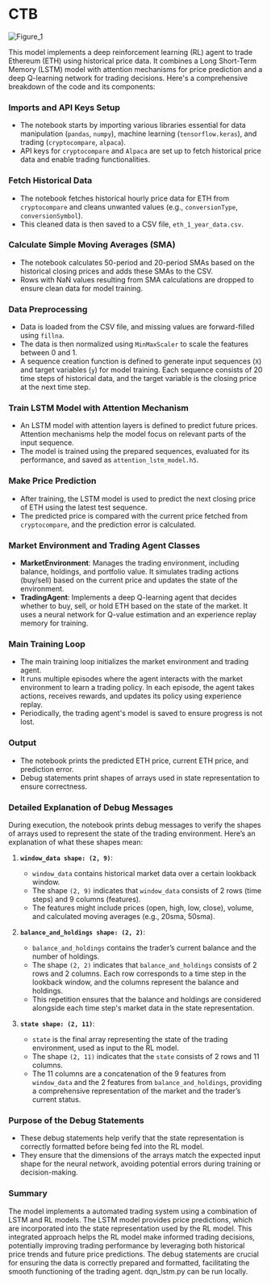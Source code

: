 # CTB

![Figure_1](https://github.com/bitsbard/ctb/assets/114309008/2c1182a1-af2f-41ee-b76e-c8490dc97132)

This model implements a deep reinforcement learning (RL) agent to trade Ethereum (ETH) using historical price data. It combines a Long Short-Term Memory (LSTM) model with attention mechanisms for price prediction and a deep Q-learning network for trading decisions. Here's a comprehensive breakdown of the code and its components:

### Imports and API Keys Setup

- The notebook starts by importing various libraries essential for data manipulation (`pandas`, `numpy`), machine learning (`tensorflow.keras`), and trading (`cryptocompare`, `alpaca`).
- API keys for `cryptocompare` and `Alpaca` are set up to fetch historical price data and enable trading functionalities.

### Fetch Historical Data

- The notebook fetches historical hourly price data for ETH from `cryptocompare` and cleans unwanted values (e.g., `conversionType`, `conversionSymbol`).
- This cleaned data is then saved to a CSV file, `eth_1_year_data.csv`.

### Calculate Simple Moving Averages (SMA)

- The notebook calculates 50-period and 20-period SMAs based on the historical closing prices and adds these SMAs to the CSV.
- Rows with NaN values resulting from SMA calculations are dropped to ensure clean data for model training.

### Data Preprocessing

- Data is loaded from the CSV file, and missing values are forward-filled using `fillna`.
- The data is then normalized using `MinMaxScaler` to scale the features between 0 and 1.
- A sequence creation function is defined to generate input sequences (`X`) and target variables (`y`) for model training. Each sequence consists of 20 time steps of historical data, and the target variable is the closing price at the next time step.

### Train LSTM Model with Attention Mechanism

- An LSTM model with attention layers is defined to predict future prices. Attention mechanisms help the model focus on relevant parts of the input sequence.
- The model is trained using the prepared sequences, evaluated for its performance, and saved as `attention_lstm_model.h5`.

### Make Price Prediction

- After training, the LSTM model is used to predict the next closing price of ETH using the latest test sequence.
- The predicted price is compared with the current price fetched from `cryptocompare`, and the prediction error is calculated.

### Market Environment and Trading Agent Classes

- **MarketEnvironment**: Manages the trading environment, including balance, holdings, and portfolio value. It simulates trading actions (buy/sell) based on the current price and updates the state of the environment.
- **TradingAgent**: Implements a deep Q-learning agent that decides whether to buy, sell, or hold ETH based on the state of the market. It uses a neural network for Q-value estimation and an experience replay memory for training.

### Main Training Loop

- The main training loop initializes the market environment and trading agent.
- It runs multiple episodes where the agent interacts with the market environment to learn a trading policy. In each episode, the agent takes actions, receives rewards, and updates its policy using experience replay.
- Periodically, the trading agent's model is saved to ensure progress is not lost.

### Output

- The notebook prints the predicted ETH price, current ETH price, and prediction error.
- Debug statements print shapes of arrays used in state representation to ensure correctness.

### Detailed Explanation of Debug Messages

During execution, the notebook prints debug messages to verify the shapes of arrays used to represent the state of the trading environment. Here’s an explanation of what these shapes mean:

1. **`window_data shape: (2, 9)`**:
   - `window_data` contains historical market data over a certain lookback window.
   - The shape `(2, 9)` indicates that `window_data` consists of 2 rows (time steps) and 9 columns (features).
   - The features might include prices (open, high, low, close), volume, and calculated moving averages (e.g., 20sma, 50sma).

2. **`balance_and_holdings shape: (2, 2)`**:
   - `balance_and_holdings` contains the trader’s current balance and the number of holdings.
   - The shape `(2, 2)` indicates that `balance_and_holdings` consists of 2 rows and 2 columns. Each row corresponds to a time step in the lookback window, and the columns represent the balance and holdings.
   - This repetition ensures that the balance and holdings are considered alongside each time step's market data in the state representation.

3. **`state shape: (2, 11)`**:
   - `state` is the final array representing the state of the trading environment, used as input to the RL model.
   - The shape `(2, 11)` indicates that the `state` consists of 2 rows and 11 columns.
   - The 11 columns are a concatenation of the 9 features from `window_data` and the 2 features from `balance_and_holdings`, providing a comprehensive representation of the market and the trader’s current status.

### Purpose of the Debug Statements

- These debug statements help verify that the state representation is correctly formatted before being fed into the RL model.
- They ensure that the dimensions of the arrays match the expected input shape for the neural network, avoiding potential errors during training or decision-making.

### Summary

The model implements a automated trading system using a combination of LSTM and RL models. The LSTM model provides price predictions, which are incorporated into the state representation used by the RL model. This integrated approach helps the RL model make informed trading decisions, potentially improving trading performance by leveraging both historical price trends and future price predictions. The debug statements are crucial for ensuring the data is correctly prepared and formatted, facilitating the smooth functioning of the trading agent. dqn_lstm.py can be run locally.

